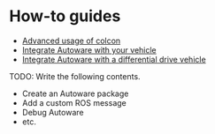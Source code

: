 # How-to guides

- [Advanced usage of colcon](advanced-usage-of-colcon.md)
- [Integrate Autoware with your vehicle](how-to-integrate-autoware-with-your-vehicle.md)
- [Integrate Autoware with a differential drive vehicle](how-to-integrate-autoware-with-a-diff-drive-vehicle.md)

TODO: Write the following contents.

- Create an Autoware package
- Add a custom ROS message
- Debug Autoware
- etc.
